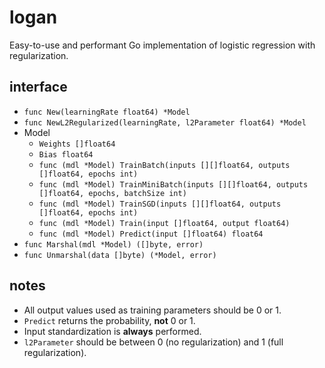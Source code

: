 # logan
Easy-to-use and performant Go implementation of logistic regression with regularization.

## interface
- `func New(learningRate float64) *Model`
- `func NewL2Regularized(learningRate, l2Parameter float64) *Model`
- Model
  - `Weights []float64`
  - `Bias float64`
  - `func (mdl *Model) TrainBatch(inputs [][]float64, outputs []float64, epochs int)`
  - `func (mdl *Model) TrainMiniBatch(inputs [][]float64, outputs []float64, epochs, batchSize int)`
  - `func (mdl *Model) TrainSGD(inputs [][]float64, outputs []float64, epochs int)`
  - `func (mdl *Model) Train(input []float64, output float64)`
  - `func (mdl *Model) Predict(input []float64) float64`
- `func Marshal(mdl *Model) ([]byte, error)`
- `func Unmarshal(data []byte) (*Model, error)`

## notes
- All output values used as training parameters should be 0 or 1.
- `Predict` returns the probability, **not** 0 or 1.
- Input standardization is **always** performed.
- `l2Parameter` should be between 0 (no regularization) and 1 (full regularization).
